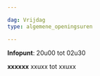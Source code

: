 ```yaml
---

dag: Vrijdag
type: algemene_openingsuren

---
```


**Infopunt**: 20u00 tot 02u30

**xxxxxx** xxuxx tot xxuxx
